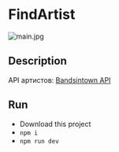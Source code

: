 # FindArtist

![main.jpg](https://s19.postimg.cc/bksg43i7n/Web_1920_1_2x.png)

## Description

API артистов: [Bandsintown API](https://app.swaggerhub.com/apis/Bandsintown/PublicAPI/3.0.0)

## Run

- Download this project
- `npm i`
- `npm run dev`
